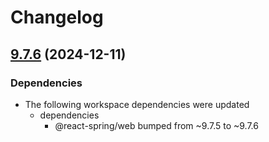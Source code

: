 # Changelog

## [9.7.6](https://github.com/pmndrs/react-spring/compare/parallax-v9.7.5...parallax-v9.7.6) (2024-12-11)


### Dependencies

* The following workspace dependencies were updated
  * dependencies
    * @react-spring/web bumped from ~9.7.5 to ~9.7.6
